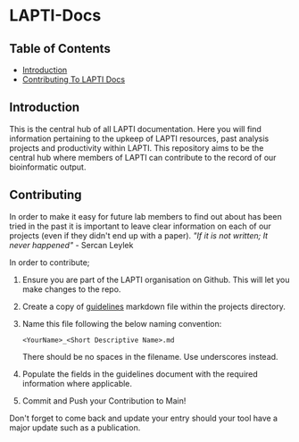 # LAPTI-Docs

## Table of Contents

- [Introduction](#introduction)
- [Contributing To LAPTI Docs](#contributing)

## Introduction

This is the central hub of all LAPTI documentation. Here you will find information pertaining to the upkeep of LAPTI resources, past analysis projects and productivity within LAPTI. This repository aims to be the central hub where members of LAPTI can contribute to the record of our bioinformatic output. 


## Contributing

In order to make it easy for future lab members to find out about has been tried in the past it is important to leave clear information on each of our projects (even if they didn't end up with a paper). <em>"If it is not written; It never happened"</em> - Sercan Leylek 

In order to contribute;

1. Ensure you are part of the LAPTI organisation on Github. This will let you make changes to the repo. 

2. Create a copy of [guidelines](projects/guidelines.md) markdown file within the projects directory. 

3. Name this file following the below naming convention:
   ```
   <YourName>_<Short Descriptive Name>.md
   ```
   There should be no spaces in the filename. Use underscores instead. 

4. Populate the fields in the guidelines document with the required information where applicable.

5. Commit and Push your Contribution to Main!

Don't forget to come back and update your entry should your tool have a major update such as a publication.  



